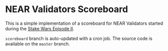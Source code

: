 # NEAR Validators Scoreboard

This is a simple implementation of a scoreboard for NEAR Validators started during the [Stake Wars Episode II](https://near.org/blog/stake-wars-episode-ii/).

`scoreboard` branch is auto-updated with a cron job. The source code is available on the `master` branch.
